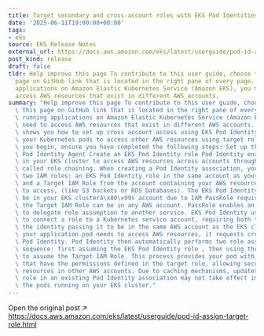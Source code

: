 ```yaml
---
title: Target secondary and cross-account roles with EKS Pod Identities
date: '2025-06-11T19:00:00+00:00'
tags:
- eks
source: EKS Release Notes
external_url: https://docs.aws.amazon.com/eks/latest/userguide/pod-id-assign-target-role.html
post_kind: release
draft: false
tldr: Help improve this page To contribute to this user guide, choose the Edit this
  page on GitHub link that is located in the right pane of every page. When running
  applications on Amazon Elastic Kubernetes Service (Amazon EKS), you might need to
  access AWS resources that exist in different AWS accounts.
summary: "Help improve this page To contribute to this user guide, choose the Edit\
  \ this page on GitHub link that is located in the right pane of every page. When\
  \ running applications on Amazon Elastic Kubernetes Service (Amazon EKS), you might\
  \ need to access AWS resources that exist in different AWS accounts. This guide\
  \ shows you how to set up cross account access using EKS Pod Identity, which enables\
  \ your Kubernetes pods to access other AWS resources using target roles. Before\
  \ you begin, ensure you have completed the following steps: Set up the Amazon EKS\
  \ Pod Identity Agent Create an EKS Pod Identity role Pod Identity enables applications\
  \ in your EKS cluster to access AWS resources across accounts through a process\
  \ called role chaining. When creating a Pod Identity association, you can provide\
  \ two IAM roles: an EKS Pod Identity role in the same account as your EKS cluster\
  \ and a Target IAM Role from the account containing your AWS resources you wish\
  \ to access, (like S3 buckets or RDS Databases). The EKS Pod Identity role must\
  \ be in your EKS clusterâ\x80\x99s account due to IAM PassRole requirements, while\
  \ the Target IAM Role can be in any AWS account. PassRole enables an AWS entity\
  \ to delegate role assumption to another service. EKS Pod Identity uses PassRole\
  \ to connect a role to a Kubernetes service account, requiring both the role and\
  \ the identity passing it to be in the same AWS account as the EKS cluster. When\
  \ your application pod needs to access AWS resources, it requests credentials from\
  \ Pod Identity. Pod Identity then automatically performs two role assumptions in\
  \ sequence: first assuming the EKS Pod Identity role , then using those credentials\
  \ to assume the Target IAM Role. This process provides your pod with temporary credentials\
  \ that have the permissions defined in the target role, allowing secure access to\
  \ resources in other AWS accounts. Due to caching mechanisms, updates to an IAM\
  \ role in an existing Pod Identity association may not take effect immediately in\
  \ the pods running on your EKS cluster."
---
```

Open the original post ↗ https://docs.aws.amazon.com/eks/latest/userguide/pod-id-assign-target-role.html
